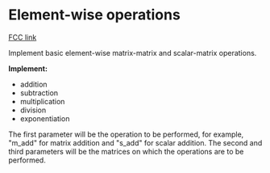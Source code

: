 # Element-wise operations

[FCC link](https://www.freecodecamp.org/learn/coding-interview-prep/rosetta-code/element-wise-operations)

Implement basic element-wise matrix-matrix and scalar-matrix operations.

**Implement:**

- addition
- subtraction
- multiplication
- division
- exponentiation

The first parameter will be the operation to be performed, for example, "m_add"
for matrix addition and "s_add" for scalar addition. The second and third
parameters will be the matrices on which the operations are to be performed.

